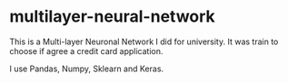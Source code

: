# multilayer-neural-network
This is a Multi-layer Neuronal Network I did for university.
It was train to choose if agree a credit card application.

I use Pandas, Numpy, Sklearn and Keras.
